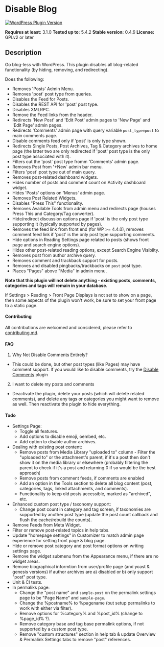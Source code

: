 Disable Blog
======================

[![WordPress Plugin Version](https://img.shields.io/wordpress/plugin/v/disable-blog)](https://wordpress.org/plugins/disable-blog/)

**Requires at least:** 3.1.0
**Tested up to:** 5.4.2
**Stable version:** 0.4.9
**License:** GPLv2 or later

## Description

Go blog-less with WordPress. This plugin disables all blog-related functionality (by hiding, removing, and redirecting).

Does the following:

- Removes 'Posts' Admin Menu.
- Removes 'post' post type from queries.
- Disables the Feed for Posts.
- Disables the REST API for 'post' post type.
- Disables XMLRPC.
- Remove the Feed links from the header.
- Redirects 'New Post' and 'Edit Post' admin pages to 'New Page' and 'Edit Page' admin pages.
- Redirects 'Comments' admin page with query variable `post_type=post` to main comments page.
- Disable comments feed only if 'post' is only type shown.
- Redirects Single Posts, Post Archives, Tag & Category archives to home page (the latter two are only redirected if 'post' post type is the only post type associated with it).
- Filters out the 'post' post type fromm 'Comments' admin page.
- Removes Post from '+New' admin bar menu.
- Filters 'post' post type out of main query.
- Removes post-related dashboard widgets.
- Hides number of posts and comment count on Activity dashboard widget.
- Hides 'Posts' options on 'Menus' admin page.
- Removes Post Related Widgets.
- Disables "Press This" functionality.
- Removes Available Tools from admin menu and redirects page (houses Press This and Category/Tag converter).
- Hide/redirect discussion options page if 'post' is the only post type supporting it (typically supported by pages).
- Removes the feed link from front end (for WP >= 4.4.0), removes comment feed link if 'post' is the only post type supporting comments.
- Hide options in Reading Settings page related to posts (shows front page and search engine options).
- Hides other post-related reading options, except Search Engine Visibilty.
- Removes post from author archive query.
- Removes comment and trackback support for posts.
- Removes and disabled pingbacks/trackbacks on `post` post type.
- Places "Pages" above "Media" in admin menu.

**Note that this plugin will not delete anything - existing posts, comments, categories and tags will remain in your database.** 

If Settings > Reading > Front Page Displays is not set to show on a page, then some aspects of the plugin won't work, be sure to set your front page to a static page.

#### Contributing

All contributions are welcomed and considered, please refer to [contributing.md](contributing.md).

#### FAQ

1. Why Not Disable Comments Entirely?
 - This could be done, but other post types (like Pages) may have comment support. If you would like to disable comments, try the [Disable Comments](https://wordpress.org/plugins/disable-comments/) plugin
2. I want to delete my posts and comments
 - Deactivate the plugin, delete your posts (which will delete related comments), and delete any tags or categories you might want to remove as well. Then reactivate the plugin to hide everything.

#### Todo
- Settings Page:
	- Toggle all features.
	- Add options to disable emoji, oembed, etc.
	- Add option to disable author archives.
- Dealing with existing post content:
	- Remove posts from Media Library "uploaded to" column - Filter the "uploaded to" or the attachment's parent, if it's a post then don't show it on the media library or elsewhere (probably filtering the parent to check if it's a post and returning 0 if so would be the best approach)
	- Remove posts from comment feeds, if comments are enabled
	- Add an option in the Tools section to delete all blog content (post, categories, tags, linked attachments, and comments).
	- Functionality to keep old posts accessible, marked as "archived", etc.
- Enhanced custom post type / taxonomy support:
	- Change post count in category and tag screen, if taxonomies are supported by another post type (update the post count callback and flush the cache/rebuild the counts).
- Remove Feeds from Meta Widget.
- Filter or remove post-related topics in help tabs.
- Update "homepage settings" in Customizer to match admin page experience for setting front page & blog page.
- Hide or remove post category and post format options on writing settings page.
- Remove the widget submenu from the Appearance menu, if there are no widget areas.
- Remove biographical informtion from user/profile page (and yoast & genesis versions) if author archives are a) disabled or b) only support "post" post type.
- Unit & CI tests.
- In permaliks page:
	- Change the "post name" and `sample-post` on the permalink settings page to be "Page Name" and `sample-page`.
	- Change the %postname% to %pagename (but setup permalinks to work with either via filter).
	- Remove options for %category% and %post_id% (change to %page_id% ?).
	- Remove category base and tag base permalink options, if not supported by a custom post type.
	- Remove "custom structures" section in help tab & update Overview & Permalink Settings tabs to remove "post" references.